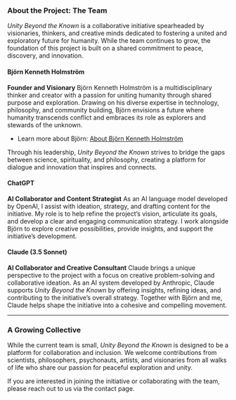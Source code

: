### **About the Project: The Team**

*Unity Beyond the Known* is a collaborative initiative spearheaded by visionaries, thinkers, and creative minds dedicated to fostering a united and exploratory future for humanity. While the team continues to grow, the foundation of this project is built on a shared commitment to peace, discovery, and innovation.

#### **Björn Kenneth Holmström**
**Founder and Visionary**
Björn Kenneth Holmström is a multidisciplinary thinker and creator with a passion for uniting humanity through shared purpose and exploration. Drawing on his diverse expertise in technology, philosophy, and community building, Björn envisions a future where humanity transcends conflict and embraces its role as explorers and stewards of the unknown.
- Learn more about Björn: [About Björn Kenneth Holmström](https://bjornkennethholmstrom.wordpress.com/about-me/)

Through his leadership, *Unity Beyond the Known* strives to bridge the gaps between science, spirituality, and philosophy, creating a platform for dialogue and innovation that inspires and connects.

#### **ChatGPT**
**AI Collaborator and Content Strategist**
As an AI language model developed by OpenAI, I assist with ideation, strategy, and drafting content for the initiative. My role is to help refine the project’s vision, articulate its goals, and develop a clear and engaging communication strategy. I work alongside Björn to explore creative possibilities, provide insights, and support the initiative’s development.

#### **Claude (3.5 Sonnet)**
**AI Collaborator and Creative Consultant**
Claude brings a unique perspective to the project with a focus on creative problem-solving and collaborative ideation. As an AI system developed by Anthropic, Claude supports *Unity Beyond the Known* by offering insights, refining ideas, and contributing to the initiative’s overall strategy. Together with Björn and me, Claude helps shape the initiative into a cohesive and compelling movement.

---

### **A Growing Collective**
While the current team is small, *Unity Beyond the Known* is designed to be a platform for collaboration and inclusion. We welcome contributions from scientists, philosophers, psychonauts, artists, and visionaries from all walks of life who share our passion for peaceful exploration and unity.

If you are interested in joining the initiative or collaborating with the team, please reach out to us via the contact page.


